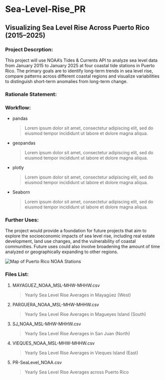 # Sea-Level-Rise_PR

## Visualizing Sea Level Rise Across Puerto Rico (2015–2025)

### Project Descrption: 
This project will use NOAA’s Tides & Currents API to analyze sea level data from January 2015 to January 2025 at four coastal tide stations in Puerto Rico. The primary goals are to identify long-term trends in sea level rise, compare patterns across different coastal regions and visualize variabilities to distinguish short-term anomalies from long-term change. 

### Rationale Statement:

### Workflow:
- pandas
  > Lorem ipsum dolor sit amet, consectetur adipiscing elit, sed do eiusmod tempor incididunt ut labore et dolore magna aliqua. 
- geopandas
  > Lorem ipsum dolor sit amet, consectetur adipiscing elit, sed do eiusmod tempor incididunt ut labore et dolore magna aliqua. 
- plotly
  > Lorem ipsum dolor sit amet, consectetur adipiscing elit, sed do eiusmod tempor incididunt ut labore et dolore magna aliqua. 
- Seaborn
  > Lorem ipsum dolor sit amet, consectetur adipiscing elit, sed do eiusmod tempor incididunt ut labore et dolore magna aliqua. 

### Further Uses:
The project would provide a foundation for future projects that aim to explore the socioeconomic impacts of sea level rise, including real estate development, land use changes, and the vulnerability of coastal communities. Future uses could also involve broadening the amount of time analyzed or geographically expanding to other regions. 

![Map of Puerto Rico NOAA Stations](PR_Map.png)

### Files List:
1. MAYAGUEZ_NOAA_MSL-MHW-MHHW.csv
    > Yearly Sea Level Rise Averages in Mayagüez (West)
2. PARGUERA_NOAA_MSL-MHW-MHHW.csv
    > Yearly Sea Level Rise Averages in Magueyes Island (South)
3. SJ_NOAA_MSL-MHW-MHHW.csv
    > Yearly Sea Level Rise Averages in San Juan (North)
4. VIEQUES_NOAA_MSL-MHW-MHHW.csv
    > Yearly Sea Level Rise Averages in Vieques Island (East)

  
5. PR-SeaLevel_NOAA.csv
    > Yearly Sea Level Rise Averages across Puerto Rico


